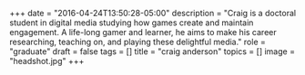 +++
date = "2016-04-24T13:50:28-05:00"
description = "Craig is a doctoral student in digital media studying how games create and maintain engagement. A life-long gamer and learner, he aims to make his career researching, teaching on, and playing these delightful media."
role = "graduate"
draft = false
tags = []
title = "craig anderson"
topics = []
image = "headshot.jpg"
+++

